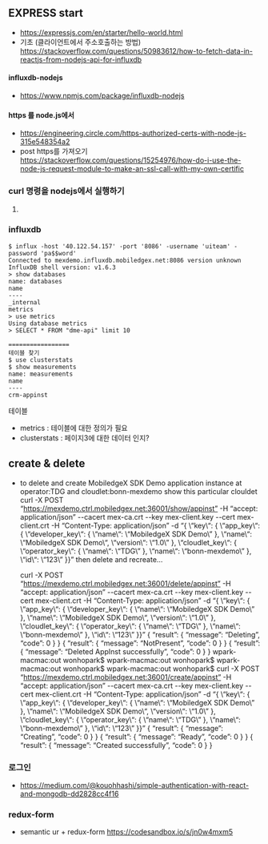 ## EXPRESS start
 - https://expressjs.com/en/starter/hello-world.html
 - 기초 (클라이언트에서 주소호출하는 방법)
 https://stackoverflow.com/questions/50983612/how-to-fetch-data-in-reactjs-from-nodejs-api-for-influxdb

 #### influxdb-nodejs
  - https://www.npmjs.com/package/influxdb-nodejs

 #### https 를  node.js에서
 - https://engineering.circle.com/https-authorized-certs-with-node-js-315e548354a2
 - post https를 가져오기
 https://stackoverflow.com/questions/15254976/how-do-i-use-the-node-js-request-module-to-make-an-ssl-call-with-my-own-certific

 ### curl 명령을 nodejs에서 실행하기
 1.


 ### influxdb
 ````
 $ influx -host '40.122.54.157' -port '8086' -username 'uiteam' -password 'pa$$word'
 Connected to mexdemo.influxdb.mobiledgex.net:8086 version unknown
 InfluxDB shell version: v1.6.3
 > show databases
 name: databases
 name
 ----
 _internal
 metrics
 > use metrics
 Using database metrics
 > SELECT * FROM "dme-api" limit 10

 =================
 테이블 찾기
 $ use clusterstats
 $ show measurements
 name: measurements
 name
 ----
 crm-appinst

 ````

테이블
 - metrics
 : 테이블에 대한 정의가 필요
 - clusterstats
 : 페이지3에 대한 데이터 인지?


## create & delete
- to delete and create MobiledgeX SDK Demo application instance at operator:TDG and cloudlet:bonn-mexdemo
  show this particular clouldet
  curl -X POST “https://mexdemo.ctrl.mobiledgex.net:36001/show/appinst” -H “accept: application/json”  --cacert mex-ca.crt --key mex-client.key --cert mex-client.crt -H “Content-Type: application/json” -d “{ \“key\“: { \“app_key\“: { \“developer_key\“: { \“name\“: \“MobiledgeX SDK Demo\” }, \“name\“: \“MobiledgeX SDK Demo\“, \“version\“: \“1.0\” }, \“cloudlet_key\“: { \“operator_key\“: { \“name\“: \“TDG\” }, \“name\“: \“bonn-mexdemo\” }, \“id\“: \“123\” }}”
  then delete and recreate…

  curl -X POST “https://mexdemo.ctrl.mobiledgex.net:36001/delete/appinst” -H “accept: application/json”  --cacert mex-ca.crt --key mex-client.key --cert mex-client.crt -H “Content-Type: application/json” -d “{ \“key\“: { \“app_key\“: { \“developer_key\“: { \“name\“: \“MobiledgeX SDK Demo\” }, \“name\“: \“MobiledgeX SDK Demo\“, \“version\“: \“1.0\” }, \“cloudlet_key\“: { \“operator_key\“: { \“name\“: \“TDG\” }, \“name\“: \“bonn-mexdemo\” }, \“id\“: \“123\” }}”
  {
  “result”: {
   “message”: “Deleting”,
   “code”: 0
  }
  }
  {
  “result”: {
   “message”: “NotPresent”,
   “code”: 0
  }
  }
  {
  “result”: {
   “message”: “Deleted AppInst successfully”,
   “code”: 0
  }
  }
  wpark-macmac:out wonhopark$
  wpark-macmac:out wonhopark$
  wpark-macmac:out wonhopark$
  wpark-macmac:out wonhopark$ curl -X POST “https://mexdemo.ctrl.mobiledgex.net:36001/create/appinst” -H “accept: application/json”  --cacert mex-ca.crt --key mex-client.key --cert mex-client.crt -H “Content-Type: application/json” -d “{ \“key\“: { \“app_key\“: { \“developer_key\“: { \“name\“: \“MobiledgeX SDK Demo\” }, \“name\“: \“MobiledgeX SDK Demo\“, \“version\“: \“1.0\” }, \“cloudlet_key\“: { \“operator_key\“: { \“name\“: \“TDG\” }, \“name\“: \“bonn-mexdemo\” }, \“id\“: \“123\” }}”
  {
  “result”: {
   “message”: “Creating”,
   “code”: 0
  }
  }
  {
  “result”: {
   “message”: “Ready”,
   “code”: 0
  }
  }
  {
  “result”: {
   “message”: “Created successfully”,
   “code”: 0
  }
  }


### 로그인
 - https://medium.com/@kouohhashi/simple-authentication-with-react-and-mongodb-dd2828cc4f16


### redux-form
 - semantic ur + redux-form 
   https://codesandbox.io/s/jn0w4mxm5 
   
 

